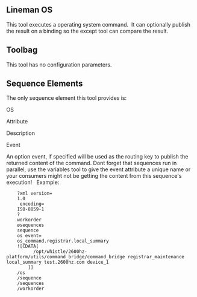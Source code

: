 ## Lineman OS



This tool executes a operating system command.  It can optionally publish the result on a binding so the except tool can compare the result.


## Toolbag

This tool has no configuration parameters.


## Sequence Elements

The only sequence element this tool provides is:

OS

Attribute

Description

Event

An option event, if specified will be used as the routing key to publish the returned content of the command. Dont forget that sequences run in parallel, use the variables tool to give the event attribute a unique name or your consumers might not be getting the content from this sequence's execution!
 
Example:
```
    ?xml version=
    1.0
     encoding=
    ISO-8859-1
    ?
    workorder
    øsequences
    sequence
    os event=
    os_command.registrar.local_summary
    ![CDATA[
          /opt/whistle/2600hz-platform/utils/command_bridge/command_bridge registrar_maintenance local_summary test.2600hz.com device_1
        ]]
    /os
    /sequence
    /sequences
    /workorder
```
